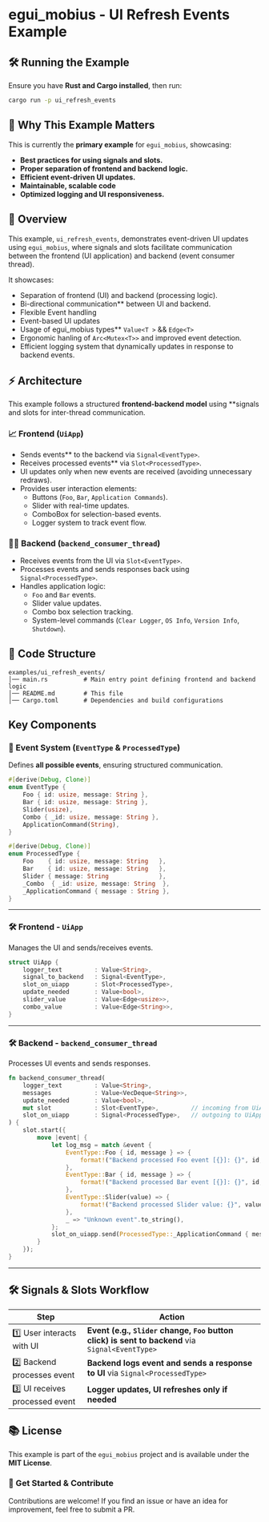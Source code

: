 # egui_mobius - UI Refresh Events Example

## 🛠️ Running the Example
Ensure you have **Rust and Cargo installed**, then run:
```sh
cargo run -p ui_refresh_events
```
## 🚀 Why This Example Matters
This is currently the **primary example** for `egui_mobius`, showcasing:
- **Best practices for using signals and slots.**
- **Proper separation of frontend and backend logic.**
- **Efficient event-driven UI updates.**
- **Maintainable, scalable code**
- **Optimized logging and UI responsiveness.**

## 📖 Overview
This example, `ui_refresh_events`, demonstrates event-driven UI updates using `egui_mobius`, where signals and slots facilitate communication between the frontend (UI application) and backend (event consumer thread).

It showcases:
- Separation of frontend (UI) and backend (processing logic).
- Bi-directional communication** between UI and backend.
- Flexible Event handling
- Event-based UI updates
- Usage of egui_mobius types** `Value<T >` && `Edge<T>` 
- Ergonomic hanling of `Arc<Mutex<T>>` and improved event detection.
- Efficient logging system that dynamically updates in response to backend events.

## ⚡ Architecture
This example follows a structured **frontend-backend model** using **signals and slots for inter-thread communication.

### 📈 Frontend (`UiApp`)
- Sends events** to the backend via `Signal<EventType>`.
- Receives processed events** via `Slot<ProcessedType>`.
- UI updates only when new events are received
 (avoiding unnecessary redraws).
- Provides user interaction elements:
  - Buttons (`Foo`, `Bar`, `Application Commands`).
  - Slider with real-time updates.
  - ComboBox for selection-based events.
  - Logger system to track event flow.

### 👨‍💻 Backend (`backend_consumer_thread`)
- Receives events from the UI via `Slot<EventType>`.
- Processes events and sends responses back using `Signal<ProcessedType>`.
- Handles application logic:
  - `Foo` and `Bar` events.
  - Slider value updates.
  - Combo box selection tracking.
  - System-level commands (`Clear Logger`, `OS Info`, `Version Info`, `Shutdown`).


## 📂 Code Structure
```
examples/ui_refresh_events/
│── main.rs          # Main entry point defining frontend and backend logic
│── README.md        # This file
│── Cargo.toml       # Dependencies and build configurations
```

##  Key Components
### 🔢 Event System (`EventType` & `ProcessedType`)
Defines **all possible events**, ensuring structured communication.

```rust
#[derive(Debug, Clone)]
enum EventType {
    Foo { id: usize, message: String },
    Bar { id: usize, message: String },
    Slider(usize),
    Combo { _id: usize, message: String },
    ApplicationCommand(String),
}

#[derive(Debug, Clone)]
enum ProcessedType {
    Foo    { id: usize, message: String   },
    Bar    { id: usize, message: String   },
    Slider { message: String              },
    _Combo  { _id: usize, message: String  },    
    _ApplicationCommand { message : String },
}
```

---

### 🛠️ Frontend - `UiApp`
Manages the UI and sends/receives events.

```rust
struct UiApp {
    logger_text         : Value<String>,
    signal_to_backend   : Signal<EventType>,  
    slot_on_uiapp       : Slot<ProcessedType>,  
    update_needed       : Value<bool>,
    slider_value        : Value<Edge<usize>>,
    combo_value         : Value<Edge<String>>,
}
```

---

### 🛠️ Backend - `backend_consumer_thread`
Processes UI events and sends responses.

```rust
fn backend_consumer_thread(
    logger_text         : Value<String>,
    messages            : Value<VecDeque<String>>,
    update_needed       : Value<bool>,
    mut slot            : Slot<EventType>,         // incoming from UiApp
    slot_on_uiapp       : Signal<ProcessedType>,   // outgoing to UiApp
) {
    slot.start({
        move |event| {
            let log_msg = match &event {
                EventType::Foo { id, message } => {
                    format!("Backend processed Foo event [{}]: {}", id, message)
                },
                EventType::Bar { id, message } => {
                    format!("Backend processed Bar event [{}]: {}", id, message)
                },
                EventType::Slider(value) => {
                    format!("Backend processed Slider value: {}", value)
                },
                _ => "Unknown event".to_string(),
            };
            slot_on_uiapp.send(ProcessedType::_ApplicationCommand { message: log_msg.clone() }).unwrap();
        }
    });
}
```

---

## 🛠️ Signals & Slots Workflow
| **Step** | **Action** |
|----------|-----------|
| 1️⃣ User interacts with UI | **Event (e.g., `Slider` change, `Foo` button click) is sent to backend** via `Signal<EventType>` |
| 2️⃣ Backend processes event | **Backend logs event and sends a response to UI** via `Signal<ProcessedType>` |
| 3️⃣ UI receives processed event | **Logger updates, UI refreshes only if needed** |




## 📚 License
This example is part of the `egui_mobius` project and is available under the **MIT License**.


### 🚀 Get Started & Contribute
Contributions are welcome! If you find an issue or have an idea for improvement, feel free to submit a PR.

